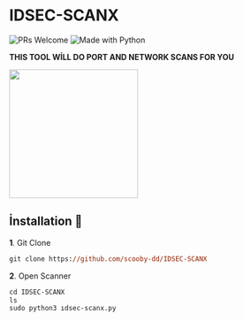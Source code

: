 # IDSEC-SCANX
![PRs Welcome](https://badges.frapsoft.com/os/v2/open-source.svg?v=103) ![Made with Python](https://forthebadge.com/images/badges/made-with-python.svg)

<strong>THIS TOOL WİLL DO PORT AND NETWORK SCANS FOR YOU</strong>

<img widht="257" height="233" src="https://i.hizliresim.com/97br60u.png">

## İnstallation :handshake:

**1**. Git Clone

```ps 
git clone https://github.com/scooby-dd/IDSEC-SCANX
```

**2**. Open Scanner

```ps 
cd IDSEC-SCANX
ls
sudo python3 ıdsec-scanx.py
```

